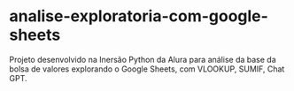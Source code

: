 # analise-exploratoria-com-google-sheets
Projeto desenvolvido na  Inersão Python da Alura para análise da base da bolsa de valores explorando o Google Sheets, com VLOOKUP, SUMIF, Chat GPT.
